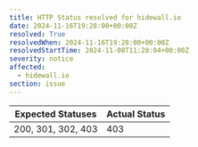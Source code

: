 ```yaml
---
title: HTTP Status resolved for hidewall.io
date: 2024-11-16T19:28:00+00:00Z
resolved: True
resolvedWhen: 2024-11-16T19:28:00+00:00Z
resolvedStartTime: 2024-11-08T11:28:04+00:00Z
severity: notice
affected:
  - hidewall.io
section: issue
---
```


| Expected Statuses | Actual Status  |
|-------------------|----------------|
| 200, 301, 302, 403 | 403 |
